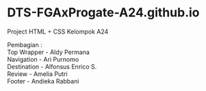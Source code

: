 # DTS-FGAxProgate-A24.github.io
Project HTML + CSS Kelompok A24<br>

Pembagian :<br>
Top Wrapper - Aldy Permana<br>
Navigation - Ari Purnomo<br>
Destination - Alfonsus Enrico S.<br>
Review - Amelia Putri<br>
Footer - Andieka Rabbani<br>
